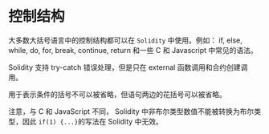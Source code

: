 # 控制结构

大多数大括号语言中的控制结构都可以在 `Solidity` 中使用。例如： if, else, while, do, for, break, continue, return 和一些 C 和 Javascript 中常见的语法。

Solidity 支持 try-catch 错误处理，但是只在 external 函数调用和合约创建调用。

用于表示条件的括号不可以被省略，但语句两边的花括号可以被省略。

注意，与 C 和 JavaScript 不同， Solidity 中非布尔类型数值不能被转换为布尔类型，因此 `if(1) {...}`的写法在 Solidity 中无效。